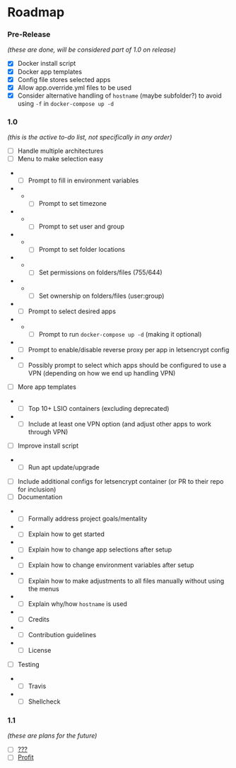 # Roadmap

### Pre-Release

_(these are done, will be considered part of 1.0 on release)_

-   [x] Docker install script
-   [x] Docker app templates
-   [x] Config file stores selected apps
-   [x] Allow app.override.yml files to be used
-   [x] Consider alternative handling of `hostname` (maybe subfolder?) to avoid using `-f` in `docker-compose up -d`

### 1.0

_(this is the active to-do list, not specifically in any order)_

-   [ ] Handle multiple architectures
-   [ ] Menu to make selection easy
-   -   [ ] Prompt to fill in environment variables
-   -   -   [ ] Prompt to set timezone
-   -   -   [ ] Prompt to set user and group
-   -   -   [ ] Prompt to set folder locations
-   -   -   [ ] Set permissions on folders/files (755/644)
-   -   -   [ ] Set ownership on folders/files (user:group)
-   -   [ ] Prompt to select desired apps
-   -   -   [ ] Prompt to run `docker-compose up -d` (making it optional)
-   -   [ ] Prompt to enable/disable reverse proxy per app in letsencrypt config
-   -   [ ] Possibly prompt to select which apps should be configured to use a VPN (depending on how we end up handling VPN)
-   [ ] More app templates
-   -   [ ] Top 10+ LSIO containers (excluding deprecated)
-   -   [ ] Include at least one VPN option (and adjust other apps to work through VPN)
-   [ ] Improve install script
-   -   [ ] Run apt update/upgrade
-   [ ] Include additional configs for letsencrypt container (or PR to their repo for inclusion)
-   [ ] Documentation
-   -   [ ] Formally address project goals/mentality
-   -   [ ] Explain how to get started
-   -   [ ] Explain how to change app selections after setup
-   -   [ ] Explain how to change environment variables after setup
-   -   [ ] Explain how to make adjustments to all files manually without using the menus
-   -   [ ] Explain why/how `hostname` is used
-   -   [ ] Credits
-   -   [ ] Contribution guidelines
-   -   [ ] License
-   [ ] Testing
-   -   [ ] Travis
-   -   [ ] Shellcheck

### 1.1

_(these are plans for the future)_

-   [ ] [???](http://knowyourmeme.com/memes/profit)
-   [ ] [Profit](http://knowyourmeme.com/memes/profit)
